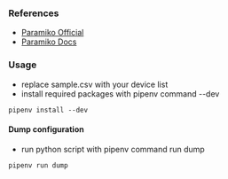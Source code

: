 ### References
  - [Paramiko Official](http://www.paramiko.org/)
  - [Paramiko Docs](http://docs.paramiko.org/en/2.6/)
### Usage
- replace sample.csv with your device list
- install required packages with pipenv command --dev
```
pipenv install --dev
```
#### Dump configuration
- run python script with pipenv command run dump
```
pipenv run dump
```
 
